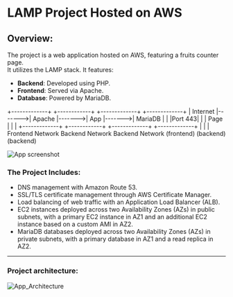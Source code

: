 # LAMP Project Hosted on AWS

## Overview:
The project is a web application hosted on AWS, featuring a fruits counter page.  
It utilizes the LAMP stack. It features:

- **Backend**: Developed using PHP.
- **Frontend**: Served via Apache.
- **Database**: Powered by MariaDB.

+-------------+ +------------+ +-------------+ +-------------+ | Internet |------->| Apache |------->| App |------->| MariaDB | | |Port 443| | | Page | | | +-------------+ +------------+ +-------------+ +-------------+ | | | Frontend Network Backend Network Backend Network (frontend) (backend) (backend)

![App screenshot](https://github.com/user-attachments/assets/18d2001a-70e5-49fe-a0e8-1a5468e9e3c9)

### The Project Includes:

- DNS management with Amazon Route 53.
- SSL/TLS certificate management through AWS Certificate Manager.
- Load balancing of web traffic with an Application Load Balancer (ALB).
- EC2 instances deployed across two Availability Zones (AZs) in public subnets, with a primary EC2 instance in AZ1 and an additional EC2 instance based on a custom AMI in AZ2.
- MariaDB databases deployed across two Availability Zones (AZs) in private subnets, with a primary database in AZ1 and a read replica in AZ2.

***

### Project architecture:

![App_Architecture](https://github.com/user-attachments/assets/23cf7a1d-8a56-454c-992d-8bbaff0eb374)


